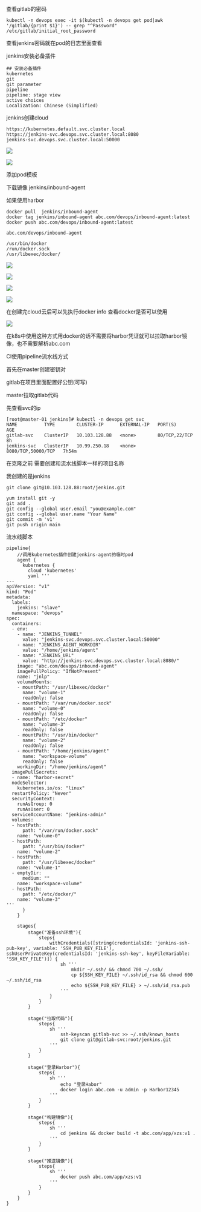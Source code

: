 查看gitlab的密码

```
kubectl -n devops exec -it $(kubectl -n devops get pod|awk '/gitlab/{print $1}') -- grep "^Password" /etc/gitlab/initial_root_password
```

查看jenkins密码就在pod的日志里面查看

jenkins安装必备插件

```
## 安装必备插件
kubernetes  
git  
git parameter  
pipeline  
pipeline: stage view  
active choices  
Localization: Chinese (Simplified)
```

jenkins创建cloud

```
https://kubernetes.default.svc.cluster.local
https://jenkins-svc.devops.svc.cluster.local:8080
jenkins-svc.devops.svc.cluster.local:50000
```

![](attachments/Pasted%20image%2020240926190233.png)

![](attachments/Pasted%20image%2020240926190304.png)

添加pod模板

下载镜像 jenkins/inbound-agent

如果使用harbor

```
docker pull  jenkins/inbound-agent
docker tag jenkins/inbound-agent abc.com/devops/inbound-agent:latest
docker push abc.com/devops/inbound-agent:latest
```

```
abc.com/devops/inbound-agent
```

```
/usr/bin/docker
/run/docker.sock
/usr/libexec/docker/
```

![](attachments/Pasted%20image%2020240926191325.png)


![](attachments/Pasted%20image%2020240926204340.png)


![](attachments/Pasted%20image%2020240926191359.png)

![](attachments/Pasted%20image%2020240926191408.png)


在创建完cloud云后可以先执行docker info 查看docker是否可以使用

![](attachments/Pasted%20image%2020240926204931.png)



在k8s中使用这种方式用docker的话不需要将harbor凭证就可以拉取harbor镜像，也不需要解析abc.com

CI使用pipeline流水线方式

首先在master创建密钥对

gitlab在项目里面配置好公钥(可写)

master拉取gitlab代码

先查看svc的ip

```
[root@master-01 jenkins]# kubectl -n devops get svc
NAME          TYPE        CLUSTER-IP      EXTERNAL-IP   PORT(S)              AGE
gitlab-svc    ClusterIP   10.103.128.88   <none>        80/TCP,22/TCP        8h
jenkins-svc   ClusterIP   10.99.250.18    <none>        8080/TCP,50000/TCP   7h54m
```

在克隆之前
需要创建和流水线脚本一样的项目名称

我创建的是jenkins

```
git clone git@10.103.128.88:root/jenkins.git
```

```
yum install git -y
git add .
git config --global user.email "you@example.com"
git config --global user.name "Your Name"
git commit -m 'v1'
git push origin main
```

流水线脚本

```
pipeline{
    //调用kubernetes插件创建jenkins-agent的临时pod
    agent {
      kubernetes {
        cloud 'kubernetes'
		yaml '''
---
apiVersion: "v1"
kind: "Pod"
metadata:
  labels:
    jenkins: "slave"
  namespace: "devops"
spec:
  containers:
  - env:
    - name: "JENKINS_TUNNEL"
      value: "jenkins-svc.devops.svc.cluster.local:50000"
    - name: "JENKINS_AGENT_WORKDIR"
      value: "/home/jenkins/agent"
    - name: "JENKINS_URL"
      value: "http://jenkins-svc.devops.svc.cluster.local:8080/"
    image: "abc.com/devops/inbound-agent"
    imagePullPolicy: "IfNotPresent"
    name: "jnlp"
    volumeMounts:
    - mountPath: "/usr/libexec/docker"
      name: "volume-1"
      readOnly: false
    - mountPath: "/var/run/docker.sock"
      name: "volume-0"
      readOnly: false
    - mountPath: "/etc/docker"
      name: "volume-3"
      readOnly: false
    - mountPath: "/usr/bin/docker"
      name: "volume-2"
      readOnly: false
    - mountPath: "/home/jenkins/agent"
      name: "workspace-volume"
      readOnly: false
    workingDir: "/home/jenkins/agent"
  imagePullSecrets:
  - name: "harbor-secret"
  nodeSelector:
    kubernetes.io/os: "linux"
  restartPolicy: "Never"
  securityContext:
    runAsGroup: 0
    runAsUser: 0
  serviceAccountName: "jenkins-admin"
  volumes:
  - hostPath:
      path: "/var/run/docker.sock"
    name: "volume-0"
  - hostPath:
      path: "/usr/bin/docker"
    name: "volume-2"
  - hostPath:
      path: "/usr/libexec/docker"
    name: "volume-1"
  - emptyDir:
      medium: ""
    name: "workspace-volume"
  - hostPath:
      path: "/etc/docker/"
    name: "volume-3"
'''		
      }
    }

    stages{
        stage("准备ssh环境"){ 
            steps{
                withCredentials([string(credentialsId: 'jenkins-ssh-pub-key', variable: 'SSH_PUB_KEY_FILE'), sshUserPrivateKey(credentialsId: 'jenkins-ssh-key', keyFileVariable: 'SSH_KEY_FILE')]) {
                    sh '''
					    mkdir ~/.ssh/ && chmod 700 ~/.ssh/
                        cp ${SSH_KEY_FILE} ~/.ssh/id_rsa && chmod 600 ~/.ssh/id_rsa
                        echo ${SSH_PUB_KEY_FILE} > ~/.ssh/id_rsa.pub
                    '''
                }
            }
        }
        
        stage("拉取代码"){ 
            steps{
                sh '''
                    ssh-keyscan gitlab-svc >> ~/.ssh/known_hosts
                    git clone git@gitlab-svc:root/jenkins.git
                '''
            }
        }

        stage("登录Harbor"){ 
            steps{
                sh '''
                    echo "登录Habor"
                    docker login abc.com -u admin -p Harbor12345
                '''
            }
        }

        stage("构建镜像"){ 
            steps{
                sh '''
                    cd jenkins && docker build -t abc.com/app/xzs:v1 .
                '''
            }
        }

        stage("推送镜像"){ 
            steps{
                sh '''
                    docker push abc.com/app/xzs:v1
                '''
            }
        }		
    }
}
```